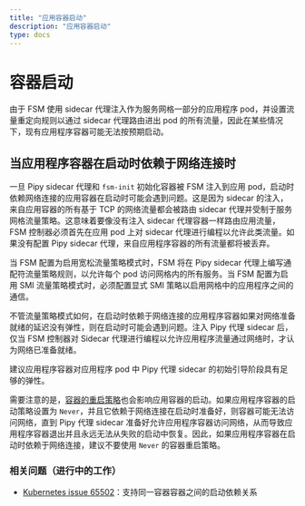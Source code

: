 ```yaml
---
title: "应用容器启动"
description: "应用容器启动"
type: docs
---
```


# 容器启动

由于 FSM 使用 sidecar 代理注入作为服务网格一部分的应用程序 pod，并设置流量重定向规则以通过 sidecar 代理路由进出 pod 的所有流量，因此在某些情况下，现有应用程序容器可能无法按预期启动。

## 当应用程序容器在启动时依赖于网络连接时

一旦 Pipy sidecar 代理和 `fsm-init` 初始化容器被 FSM 注入到应用 pod，启动时依赖网络连接的应用容器在启动时可能会遇到问题。这是因为 sidecar 的注入，来自应用容器的所有基于 TCP 的网络流量都会被路由 sidecar 代理并受制于服务网格流量策略。这意味着要像没有注入 sidecar 代理容器一样路由应用流量，FSM 控制器必须首先在应用 pod 上对 sidecar 代理进行编程以允许此类流量。如果没有配置 Pipy sidecar 代理，来自应用程序容器的所有流量都将被丢弃。

当 FSM 配置为启用宽松流量策略模式时，FSM 将在 Pipy sidecar 代理上编写通配符流量策略规则，以允许每个 pod 访问网格内的所有服务。当 FSM 配置为启用 SMI 流量策略模式时，必须配置显式 SMI 策略以启用网格中的应用程序之间的通信。

不管流量策略模式如何，在启动时依赖于网络连接的应用程序容器如果对网络准备就绪的延迟没有弹性，则在启动时可能会遇到问题。注入 Pipy 代理 sidecar 后，仅当 FSM 控制器对 Sidecar 代理进行编程以允许应用程序流量通过网络时，才认为网络已准备就绪。

建议应用程序容器对应用程序 pod 中 Pipy 代理 sidecar 的初始引导阶段具有足够的弹性。

需要注意的是，[容器的重启策略](https://kubernetes.io/docs/concepts/workloads/pods/pod-lifecycle/#restart-policy)也会影响应用容器的启动。如果应用程序容器的启动策略设置为 `Never`，并且它依赖于网络连接在启动时准备好，则容器可能无法访问网络，直到 Pipy 代理 sidecar 准备好允许应用程序容器访问网络，从而导致应用程序容器退出并且永远无法从失败的启动中恢复。因此，如果应用程序容器在启动时依赖于网络连接，建议不要使用 `Never` 的容器重启策略。

### 相关问题（进行中的工作）

- [Kubernetes issue 65502](https://github.com/kubernetes/kubernetes/issues/65502)：支持同一容器容器之间的启动依赖关系

